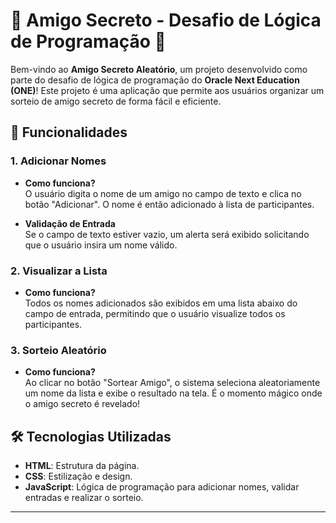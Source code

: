 # 🎉 Amigo Secreto - Desafio de Lógica de Programação 🎉

Bem-vindo ao **Amigo Secreto Aleatório**, um projeto desenvolvido como parte do desafio de lógica de programação do **Oracle Next Education (ONE)**! Este projeto é uma aplicação que permite aos usuários organizar um sorteio de amigo secreto de forma fácil e eficiente.

## 🚀 Funcionalidades

### 1. **Adicionar Nomes**
   - **Como funciona?**  
     O usuário digita o nome de um amigo no campo de texto e clica no botão "Adicionar". O nome é então adicionado à lista de participantes.
   
   - **Validação de Entrada**  
     Se o campo de texto estiver vazio, um alerta será exibido solicitando que o usuário insira um nome válido.

### 2. **Visualizar a Lista**
   - **Como funciona?**  
     Todos os nomes adicionados são exibidos em uma lista abaixo do campo de entrada, permitindo que o usuário visualize todos os participantes.

### 3. **Sorteio Aleatório**
   - **Como funciona?**  
     Ao clicar no botão "Sortear Amigo", o sistema seleciona aleatoriamente um nome da lista e exibe o resultado na tela. É o momento mágico onde o amigo secreto é revelado!

## 🛠️ Tecnologias Utilizadas

- **HTML**: Estrutura da página.
- **CSS**: Estilização e design.
- **JavaScript**: Lógica de programação para adicionar nomes, validar entradas e realizar o sorteio.

---

